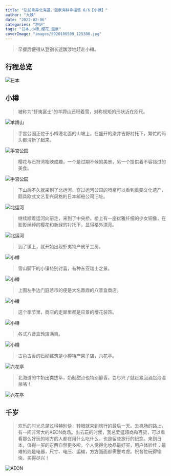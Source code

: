 ```yaml
---
title: "弘前青森北海道，温泉海鲜幸福感 6/6【小樽】"
author: "九姨"
date: "2022-02-06"
categories: "游记"
tags: "日本,小樽,樱花,温泉"
coverImage: "images/5920180509_125308.jpg"
---
```


>早餐后便得从登别长途跋涉地赶赴小樽。

## 行程总览

![日本](images/hokkaido.jpg)

## 小樽

>被称为“虾夷富士”的羊蹄山还积着雪，对称规矩的形状近在咫尺。

![羊蹄山](images/59P1030724.jpg)

>手宫公园正位于小樽港北面的山坡上。在盛开的染井吉野衬托下，繁忙的码头都清新了起来。

![手宫公园](images/59P1030756.jpg)

>樱花与石狩湾相映成趣，一个是过期不候的美景，另一个提供着不容错过的美食。

![手宫公园](images/59P1030738.jpg)

>下山后不久就来到了北运河。穿过运河公园的喷泉可以看到重要文化遗产，颇具欧式文艺复兴风格的日本邮船公司旧址。

![北运河](images/59P1030786.jpg)

>继续顺着运河向前走，来到了中央桥。桥上有一座优雅纤细的少女铜像，在影影绰绰的樱花和新绿的衬托下，显得格外漂亮。

![北运河](images/5920180509_145520-e1535923733864.jpg)

>到了镇上，就开始出现虾夷特产皮革工房。

![小樽](images/5920180509_151648.jpg)

>雪山脚下的小镇特别讨喜，有种东亚瑞士之景。

![小樽](images/5920180509_155550.jpg)

>上图左手边门庭若市的便是大名鼎鼎的八音盒商店。

![小樽](images/59P1040003.jpg)

>这个季节里，商店的走廊里都是应景的樱花装饰。

![小樽](images/5920180509_152453-e1535923780911.jpg)

>各式八音盒玲琅满目。

![小樽](images/59P1030818.jpg)

>古色古香的石砌建筑是小樽特产果子店，六花亭。

![六花亭](images/59P1040014.jpg)

>北海道的牛奶出类拔萃，奶制甜点也特别醇香。耍尽兴了就赶紧回酒店泡温泉咯！

![六花亭](images/5920180509_164428.jpg)

## 千岁

>欢乐的时光总是过得特别快，转眼就来到旅行的最后一天。去机场的路上，有一间非常大的AEON商场。出去玩的时候，我总爱逛超商和百货，可以看看那么好玩的地方的人都在用什么吃什么，也是留些旅行的纪念。来到日本，值得一买的东西自然更多啦。个人觉得化妆品最好买，用户体验佳；最难的则是电器，尺寸、电压、运输，方方面面都需要考虑。祝各位玩得愉快、买得尽兴！

![AEON](images/51020180510_100840-e1534792799372.jpg)

